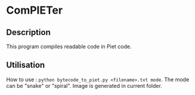 # ComPIETer

## Description

This program compiles readable code in Piet code.

## Utilisation

How to use : `python bytecode_to_piet.py <filename>.txt mode`.
The mode can be "snake" or "spiral".
Image is generated in current folder.
